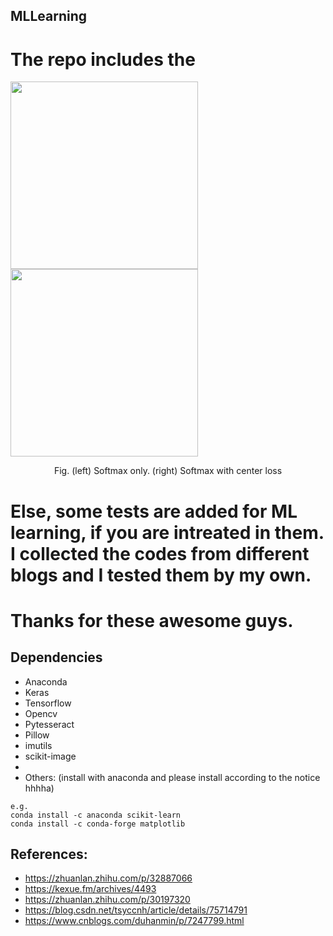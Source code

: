 ## MLLearning


# The repo includes the <Keras-MNIST-center-loss-with-visualization>
<img src="https://github.com/shamangary/Keras-MNIST-center-loss-with-visualization/blob/master/images/softmax_only/epoch%3D49.jpg" height="300"/> <img src="https://github.com/shamangary/Keras-MNIST-center-loss-with-visualization/blob/master/images/centerloss/epoch%3D49.jpg" height="300"/>

<center> Fig. (left) Softmax only. (right) Softmax with center loss </center> 

# Else, some tests are added for ML learning, if you are intreated in them. I collected the codes from different blogs and I tested them by my own.
# Thanks for these awesome guys.


## Dependencies
+ Anaconda
+ Keras
+ Tensorflow
+ Opencv
+ Pytesseract
+ Pillow
+ imutils
+ scikit-image
+ 
+ Others: (install with anaconda and please install according to the notice hhhha)
```
e.g.
conda install -c anaconda scikit-learn 
conda install -c conda-forge matplotlib
```


## References:
+ https://zhuanlan.zhihu.com/p/32887066
+ https://kexue.fm/archives/4493
+ https://zhuanlan.zhihu.com/p/30197320
+ https://blog.csdn.net/tsyccnh/article/details/75714791
+ https://www.cnblogs.com/duhanmin/p/7247799.html
